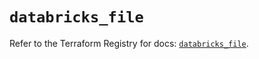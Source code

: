# `databricks_file`

Refer to the Terraform Registry for docs: [`databricks_file`](https://registry.terraform.io/providers/databricks/databricks/1.92.0/docs/resources/file).
